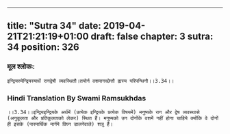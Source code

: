 
---
title: "Sutra 34"
date: 2019-04-21T21:21:19+01:00
draft: false
chapter: 3
sutra: 34
position: 326
---
### मूल श्लोकः:
```
इन्द्रियस्येन्द्रियस्यार्थे रागद्वेषौ व्यवस्थितौ।तयोर्न वशमागच्छेत्तौ ह्यस्य परिपन्थिनौ।।3.34।।

```

### Hindi Translation By Swami Ramsukhdas
```
।।3.34।।इन्द्रियइन्द्रियके अर्थमें (प्रत्येक इन्द्रियके प्रत्येक विषयमें) मनुष्यके राग और द्वेष व्यवस्थासे (अनुकूलता और प्रतिकूलताको लेकर) स्थित हैं। मनुष्यको उन दोनोंके वशमें नहीं होना चाहिये क्योंकि वे दोनों ही इसके (पारमार्थिक मार्गमे विघ्न डालनेवाले) शत्रु हैं। 

```

